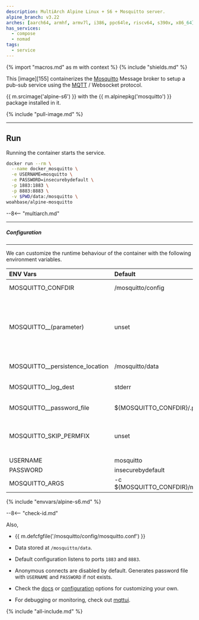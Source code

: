 ```yaml
---
description: MultiArch Alpine Linux + S6 + Mosquitto server.
alpine_branch: v3.22
arches: [aarch64, armhf, armv7l, i386, ppc64le, riscv64, s390x, x86_64]
has_services:
  - compose
  - nomad
tags:
  - service
---
```


{% import "macros.md" as m with context %}
{% include "shields.md" %}

This [image][155] containerizes the [Mosquitto][1] Message broker
to setup a pub-sub service using the [MQTT][2] / Websocket protocol.

{{ m.srcimage('alpine-s6') }} with the {{ m.alpinepkg('mosquitto')
}} package installed in it.

{% include "pull-image.md" %}

---
Run
---

Running the container starts the service.

``` sh
docker run --rm \
  --name docker_mosquitto \
  -e USERNAME=mosquitto \
  -e PASSWORD=insecurebydefault \
  -p 1883:1883 \
  -p 8883:8883 \
  -v $PWD/data:/mosquitto \
woahbase/alpine-mosquitto
```

--8<-- "multiarch.md"

---
##### Configuration
---

We can customize the runtime behaviour of the container with the
following environment variables.

| ENV Vars                        | Default                              | Description
| :---                            | :---                                 | :---
| MOSQUITTO_CONFDIR               | /mosquitto/config                    | Path to configuration directory. Expected to contain `mosquitto.conf`.
| MOSQUITTO__(parameter)          | unset                                | If set and no configuration file exists at `${MOSQUITTO_CONFDIR}/mosquitto.conf`, will set the parameter (if exists) with the value. E.g. `MOSQUITTO__persistence=false`. (Note the **double** underscores.) {{ m.sincev('2.0.18_20240903') }}
| MOSQUITTO__persistence_location | /mosquitto/data                      | Path to datastore directory. {{ m.sincev('2.0.18_20240903') }}
| MOSQUITTO__log_dest             | stderr                               | Path to log destination (will create file if set to `file /path/to/file.log`). {{ m.sincev('2.0.18_20240903') }}
| MOSQUITTO__password_file        | ${MOSQUITTO_CONFDIR}/.passwd           | Path to auth file. {{ m.sincev('2.0.18_20240903') }}
| MOSQUITTO_SKIP_PERMFIX          | unset                                | If set to a **non-empty-string** value (e.g. `1`), skips fixing permissions for `mosquitto` configuration files/directories. {{ m.sincev('2.0.21') }}
| USERNAME                        | mosquitto                            | Default username for authentication.
| PASSWORD                        | insecurebydefault                    | Default password for authentication.
| MOSQUITTO_ARGS                  | -c ${MOSQUITTO_CONFDIR}/mosquitto.conf | Customizable arguments passed to `mosquitto` service.
{% include "envvars/alpine-s6.md" %}

--8<-- "check-id.md"

Also,

* {{ m.defcfgfile('/mosquitto/config/mosquitto.conf') }}

* Data stored at `/mosquitto/data`.

* Default configuration listens to ports `1883` and `8883`.

* Anonymous connects are disabled by default. Generates password
  file with `USERNAME` and `PASSWORD` if not exists.

* Check the [docs][3] or [configuration][4] options for
  customizing your own.

* For debugging or monitoring, check out [mqttui][5].

[1]: https://mosquitto.org/
[2]: http://mqtt.org/
[3]: https://mosquitto.org/documentation/
[4]: https://mosquitto.org/man/mosquitto-conf-5.html
[5]: https://github.com/EdJoPaTo/mqttui

{% include "all-include.md" %}
